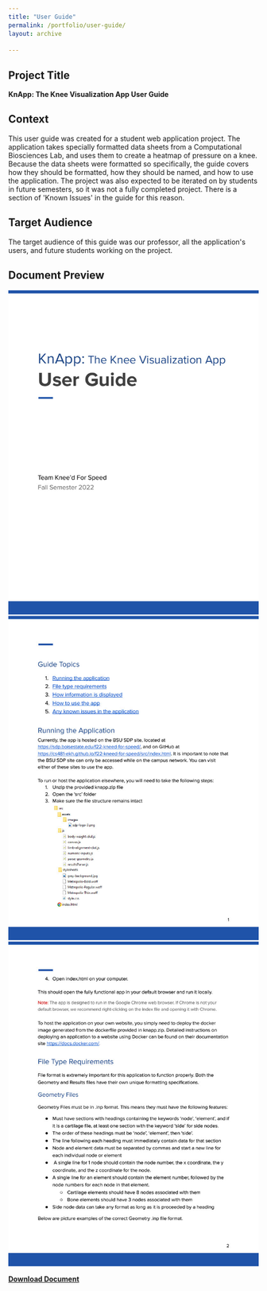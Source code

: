 ```yaml
---
title: "User Guide"
permalink: /portfolio/user-guide/
layout: archive

---
```


## Project Title

**KnApp: The Knee Visualization App User Guide**

## Context
This user guide was created for a student web application project. The application takes specially formatted data sheets from a Computational Biosciences Lab, and uses them to create a heatmap of pressure on a knee. Because the data sheets were formatted so specifically, the guide covers how they should be formatted, how they should be named, and how to use the application. The project was also expected to be iterated on by students in future semesters, so it was not a fully completed project. There is a section of 'Known Issues' in the guide for this reason.

## Target Audience
The target audience of this guide was our professor, all the application's users, and future students working on the project.

## Document Preview
![document preview](/assets/images/user-guide-1.jpg)
![document preview](/assets/images/user-guide-2.jpg)
![document preview](/assets/images/user-guide-3.jpg)

**[Download Document](/assets/documents/UserGuide.pdf)**
